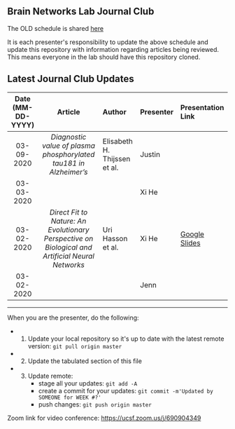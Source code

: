 Brain Networks Lab Journal Club
---

The OLD schedule is shared [here](https://docs.google.com/spreadsheets/d/1ByGjJErnOnr8B-xiYPzZLfBsqS0NZp3QMiwtfqfAE14/edit#gid=0)

It is each presenter's responsibility to update the above schedule and update this repository with information regarding articles being reviewed. This means everyone in the lab should have this repository cloned.

Latest Journal Club Updates
---
Date (MM-DD-YYYY)| Article | Author | Presenter | Presentation Link
:---: | :---: | :--- | :--- | :---
03-09-2020 | *Diagnostic value of plasma phosphorylated tau181 in Alzheimer’s* | Elisabeth H. Thijssen et al. | Justin |
03-03-2020 | | | Xi He |
03-02-2020 | *Direct Fit to Nature: An Evolutionary Perspective on Biological and Artificial Neural Networks* | Uri Hasson et al. | Xi He | [Google Slides](https://docs.google.com/presentation/d/1-UCYLgt0CrrszFaSrqPKiblyiBaySJ1QYNM75mxI0fg/edit?usp=sharing)
03-02-2020 | | | Jenn |

---

When you are the presenter, do the following:
 - 1) Update your local repository so it's up to date with the latest remote version: `git pull origin master`
 - 2) Update the tabulated section of this file
 - 3) Update remote:
      - stage all your updates: `git add -A`
      - create a commit for your updates: `git commit -m'Updated by SOMEONE for WEEK #?'`
      - push changes: `git push origin master`

Zoom link for video conference: https://ucsf.zoom.us/j/690904349
